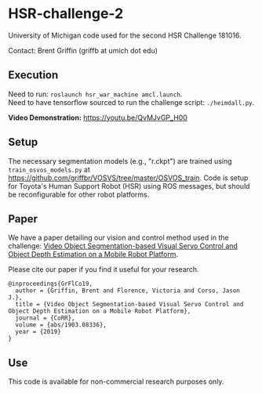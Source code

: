 # HSR-challenge-2
University of Michigan code used for the second HSR Challenge 181016.

Contact: Brent Griffin (griffb at umich dot edu)

## Execution
Need to run: ``roslaunch hsr_war_machine amcl.launch``.<br />
Need to have tensorflow sourced to run the challenge script: ``./heimdall.py``.

__Video Demonstration:__ https://youtu.be/QvMJvGP_H00

## Setup
The necessary segmentation models (e.g., "r.ckpt") are trained using ``train_osvos_models.py`` at https://github.com/griffbr/VOSVS/tree/master/OSVOS_train. Code is setup for Toyota's Human Support Robot (HSR) using ROS messages, but should be reconfigurable for other robot platforms.

## Paper
We have a paper detailing our vision and control method used in the challenge: [Video Object Segmentation-based Visual Servo Control and Object Depth Estimation on a Mobile Robot Platform](https://arxiv.org/abs/1903.08336 "arXiv Paper").

Please cite our paper if you find it useful for your research.
```
@inproceedings{GrFlCo19,
  author = {Griffin, Brent and Florence, Victoria and Corso, Jason J.},
  title = {Video Object Segmentation-based Visual Servo Control and Object Depth Estimation on a Mobile Robot Platform},
  journal = {CoRR},
  volume = {abs/1903.08336},
  year = {2019}
}
```

## Use
This code is available for non-commercial research purposes only.
